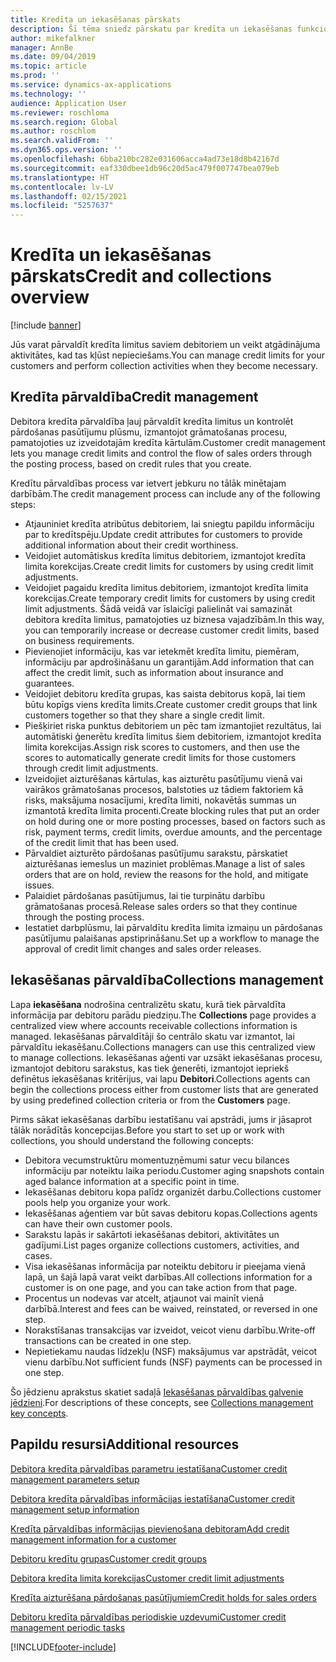 ```yaml
---
title: Kredīta un iekasēšanas pārskats
description: Šī tēma sniedz pārskatu par kredīta un iekasēšanas funkcionalitāti.
author: mikefalkner
manager: AnnBe
ms.date: 09/04/2019
ms.topic: article
ms.prod: ''
ms.service: dynamics-ax-applications
ms.technology: ''
audience: Application User
ms.reviewer: roschloma
ms.search.region: Global
ms.author: roschlom
ms.search.validFrom: ''
ms.dyn365.ops.version: ''
ms.openlocfilehash: 6bba210bc282e031606acca4ad73e18d8b42167d
ms.sourcegitcommit: eaf330dbee1db96c20d5ac479f007747bea079eb
ms.translationtype: HT
ms.contentlocale: lv-LV
ms.lasthandoff: 02/15/2021
ms.locfileid: "5257637"
---
```

# <a name="credit-and-collections-overview"></a><span data-ttu-id="b5ffe-103">Kredīta un iekasēšanas pārskats</span><span class="sxs-lookup"><span data-stu-id="b5ffe-103">Credit and collections overview</span></span>

[!include [banner](../includes/banner.md)]

<span data-ttu-id="b5ffe-104">Jūs varat pārvaldīt kredīta limitus saviem debitoriem un veikt atgādinājuma aktivitātes, kad tas kļūst nepieciešams.</span><span class="sxs-lookup"><span data-stu-id="b5ffe-104">You can manage credit limits for your customers and perform collection activities when they become necessary.</span></span>

## <a name="credit-management"></a><span data-ttu-id="b5ffe-105">Kredīta pārvaldība</span><span class="sxs-lookup"><span data-stu-id="b5ffe-105">Credit management</span></span>

<span data-ttu-id="b5ffe-106">Debitora kredīta pārvaldība ļauj pārvaldīt kredīta limitus un kontrolēt pārdošanas pasūtījumu plūsmu, izmantojot grāmatošanas procesu, pamatojoties uz izveidotajām kredīta kārtulām.</span><span class="sxs-lookup"><span data-stu-id="b5ffe-106">Customer credit management lets you manage credit limits and control the flow of sales orders through the posting process, based on credit rules that you create.</span></span>

<span data-ttu-id="b5ffe-107">Kredītu pārvaldības process var ietvert jebkuru no tālāk minētajam darbībām.</span><span class="sxs-lookup"><span data-stu-id="b5ffe-107">The credit management process can include any of the following steps:</span></span>

- <span data-ttu-id="b5ffe-108">Atjauniniet kredīta atribūtus debitoriem, lai sniegtu papildu informāciju par to kredītspēju.</span><span class="sxs-lookup"><span data-stu-id="b5ffe-108">Update credit attributes for customers to provide additional information about their credit worthiness.</span></span>
- <span data-ttu-id="b5ffe-109">Veidojiet automātiskus kredīta limitus debitoriem, izmantojot kredīta limita korekcijas.</span><span class="sxs-lookup"><span data-stu-id="b5ffe-109">Create credit limits for customers by using credit limit adjustments.</span></span>
- <span data-ttu-id="b5ffe-110">Veidojiet pagaidu kredīta limitus debitoriem, izmantojot kredīta limita korekcijas.</span><span class="sxs-lookup"><span data-stu-id="b5ffe-110">Create temporary credit limits for customers by using credit limit adjustments.</span></span> <span data-ttu-id="b5ffe-111">Šādā veidā var īslaicīgi palielināt vai samazināt debitora kredīta limitus, pamatojoties uz biznesa vajadzībām.</span><span class="sxs-lookup"><span data-stu-id="b5ffe-111">In this way, you can temporarily increase or decrease customer credit limits, based on business requirements.</span></span>
- <span data-ttu-id="b5ffe-112">Pievienojiet informāciju, kas var ietekmēt kredīta limitu, piemēram, informāciju par apdrošināšanu un garantijām.</span><span class="sxs-lookup"><span data-stu-id="b5ffe-112">Add information that can affect the credit limit, such as information about insurance and guarantees.</span></span>
- <span data-ttu-id="b5ffe-113">Veidojiet debitoru kredīta grupas, kas saista debitorus kopā, lai tiem būtu kopīgs viens kredīta limits.</span><span class="sxs-lookup"><span data-stu-id="b5ffe-113">Create customer credit groups that link customers together so that they share a single credit limit.</span></span>
- <span data-ttu-id="b5ffe-114">Piešķiriet riska punktus debitoriem un pēc tam izmantojiet rezultātus, lai automātiski ģenerētu kredīta limitus šiem debitoriem, izmantojot kredīta limita korekcijas.</span><span class="sxs-lookup"><span data-stu-id="b5ffe-114">Assign risk scores to customers, and then use the scores to automatically generate credit limits for those customers through credit limit adjustments.</span></span>
- <span data-ttu-id="b5ffe-115">Izveidojiet aizturēšanas kārtulas, kas aizturētu pasūtījumu vienā vai vairākos grāmatošanas procesos, balstoties uz tādiem faktoriem kā risks, maksājuma nosacījumi, kredīta limiti, nokavētās summas un izmantotā kredīta limita procenti.</span><span class="sxs-lookup"><span data-stu-id="b5ffe-115">Create blocking rules that put an order on hold during one or more posting processes, based on factors such as risk, payment terms, credit limits, overdue amounts, and the percentage of the credit limit that has been used.</span></span>
- <span data-ttu-id="b5ffe-116">Pārvaldiet aizturēto pārdošanas pasūtījumu sarakstu, pārskatiet aizturēšanas iemeslus un maziniet problēmas.</span><span class="sxs-lookup"><span data-stu-id="b5ffe-116">Manage a list of sales orders that are on hold, review the reasons for the hold, and mitigate issues.</span></span>
- <span data-ttu-id="b5ffe-117">Palaidiet pārdošanas pasūtījumus, lai tie turpinātu darbību grāmatošanas procesā.</span><span class="sxs-lookup"><span data-stu-id="b5ffe-117">Release sales orders so that they continue through the posting process.</span></span>
- <span data-ttu-id="b5ffe-118">Iestatiet darbplūsmu, lai pārvaldītu kredīta limita izmaiņu un pārdošanas pasūtījumu palaišanas apstiprināšanu.</span><span class="sxs-lookup"><span data-stu-id="b5ffe-118">Set up a workflow to manage the approval of credit limit changes and sales order releases.</span></span>

## <a name="collections-management"></a><span data-ttu-id="b5ffe-119">Iekasēšanas pārvaldība</span><span class="sxs-lookup"><span data-stu-id="b5ffe-119">Collections management</span></span>

<span data-ttu-id="b5ffe-120">Lapa **iekasēšana** nodrošina centralizētu skatu, kurā tiek pārvaldīta informācija par debitoru parādu piedziņu.</span><span class="sxs-lookup"><span data-stu-id="b5ffe-120">The **Collections** page provides a centralized view where accounts receivable collections information is managed.</span></span> <span data-ttu-id="b5ffe-121">Iekasēšanas pārvaldītāji šo centrālo skatu var izmantot, lai pārvaldītu iekasēšanu.</span><span class="sxs-lookup"><span data-stu-id="b5ffe-121">Collections managers can use this centralized view to manage collections.</span></span> <span data-ttu-id="b5ffe-122">Iekasēšanas aģenti var uzsākt iekasēšanas procesu, izmantojot debitoru sarakstus, kas tiek ģenerēti, izmantojot iepriekš definētus iekasēšanas kritērijus, vai lapu **Debitori**.</span><span class="sxs-lookup"><span data-stu-id="b5ffe-122">Collections agents can begin the collections process either from customer lists that are generated by using predefined collection criteria or from the **Customers** page.</span></span>

<span data-ttu-id="b5ffe-123">Pirms sākat iekasēšanas darbību iestatīšanu vai apstrādi, jums ir jāsaprot tālāk norādītās koncepcijas.</span><span class="sxs-lookup"><span data-stu-id="b5ffe-123">Before you start to set up or work with collections, you should understand the following concepts:</span></span>

- <span data-ttu-id="b5ffe-124">Debitora vecumstruktūru momentuzņēmumi satur vecu bilances informāciju par noteiktu laika periodu.</span><span class="sxs-lookup"><span data-stu-id="b5ffe-124">Customer aging snapshots contain aged balance information at a specific point in time.</span></span>
- <span data-ttu-id="b5ffe-125">Iekasēšanas debitoru kopa palīdz organizēt darbu.</span><span class="sxs-lookup"><span data-stu-id="b5ffe-125">Collections customer pools help you organize your work.</span></span>
- <span data-ttu-id="b5ffe-126">Iekasēšanas aģentiem var būt savas debitoru kopas.</span><span class="sxs-lookup"><span data-stu-id="b5ffe-126">Collections agents can have their own customer pools.</span></span>
- <span data-ttu-id="b5ffe-127">Sarakstu lapās ir sakārtoti iekasēšanas debitori, aktivitātes un gadījumi.</span><span class="sxs-lookup"><span data-stu-id="b5ffe-127">List pages organize collections customers, activities, and cases.</span></span>
- <span data-ttu-id="b5ffe-128">Visa iekasēšanas informācija par noteiktu debitoru ir pieejama vienā lapā, un šajā lapā varat veikt darbības.</span><span class="sxs-lookup"><span data-stu-id="b5ffe-128">All collections information for a customer is on one page, and you can take action from that page.</span></span>
- <span data-ttu-id="b5ffe-129">Procentus un nodevas var atcelt, atjaunot vai mainīt vienā darbībā.</span><span class="sxs-lookup"><span data-stu-id="b5ffe-129">Interest and fees can be waived, reinstated, or reversed in one step.</span></span>
- <span data-ttu-id="b5ffe-130">Norakstīšanas transakcijas var izveidot, veicot vienu darbību.</span><span class="sxs-lookup"><span data-stu-id="b5ffe-130">Write-off transactions can be created in one step.</span></span>
- <span data-ttu-id="b5ffe-131">Nepietiekamu naudas līdzekļu (NSF) maksājumus var apstrādāt, veicot vienu darbību.</span><span class="sxs-lookup"><span data-stu-id="b5ffe-131">Not sufficient funds (NSF) payments can be processed in one step.</span></span>

<span data-ttu-id="b5ffe-132">Šo jēdzienu aprakstus skatiet sadaļā [Iekasēšanas pārvaldības galvenie jēdzieni](./cm-collections-concepts.md).</span><span class="sxs-lookup"><span data-stu-id="b5ffe-132">For descriptions of these concepts, see [Collections management key concepts](./cm-collections-concepts.md).</span></span>

## <a name="additional-resources"></a><span data-ttu-id="b5ffe-133">Papildu resursi</span><span class="sxs-lookup"><span data-stu-id="b5ffe-133">Additional resources</span></span>

[<span data-ttu-id="b5ffe-134">Debitora kredīta pārvaldības parametru iestatīšana</span><span class="sxs-lookup"><span data-stu-id="b5ffe-134">Customer credit management parameters setup</span></span>](./cm-credit-mgmt-setup.md)

[<span data-ttu-id="b5ffe-135">Debitora kredīta pārvaldības informācijas iestatīšana</span><span class="sxs-lookup"><span data-stu-id="b5ffe-135">Customer credit management setup information</span></span>](./cm-setup-information.md)

[<span data-ttu-id="b5ffe-136">Kredīta pārvaldības informācijas pievienošana debitoram</span><span class="sxs-lookup"><span data-stu-id="b5ffe-136">Add credit management information for a customer</span></span>](./cm-add-credit-mgmt-information-customer.md)

[<span data-ttu-id="b5ffe-137">Debitoru kredītu grupas</span><span class="sxs-lookup"><span data-stu-id="b5ffe-137">Customer credit groups</span></span>](./cm-customer-credit-groups.md)

[<span data-ttu-id="b5ffe-138">Debitora kredīta limita korekcijas</span><span class="sxs-lookup"><span data-stu-id="b5ffe-138">Customer credit limit adjustments</span></span>](./cm-credit-limit-adjustments.md)

[<span data-ttu-id="b5ffe-139">Kredīta aizturēšana pārdošanas pasūtījumiem</span><span class="sxs-lookup"><span data-stu-id="b5ffe-139">Credit holds for sales orders</span></span>](./cm-sales-order-credit-holds.md)

[<span data-ttu-id="b5ffe-140">Debitoru kredīta pārvaldības periodiskie uzdevumi</span><span class="sxs-lookup"><span data-stu-id="b5ffe-140">Customer credit management periodic tasks</span></span>](./cm-periodic-tasks.md)


[!INCLUDE[footer-include](../../includes/footer-banner.md)]